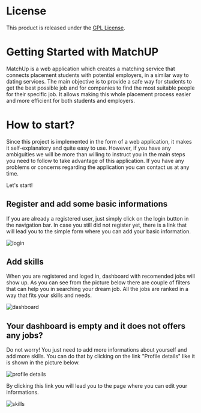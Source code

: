 # License
This product is released under the [GPL License](https://github.com/CosimoRusso/PlaDat2_frontend/blob/master/public/license.txt).

# Getting Started with MatchUP

MatchUp is a web application which creates a matching service that connects placement students with potential employers, in a similar way to dating services. The main objective is to provide a safe way for students to get the best possible job and for companies to find the most suitable people for their specific job. It allows making this whole placement process easier and more efficient for both students and employers.

# How to start?

Since this project is implemented in the form of a web application, it makes it self-explanatory and quite easy to use. However, if you have any ambiguities we will be more than willing to instruct you in the main steps you need to follow to take advantage of this application. If you have any problems or concerns regarding the application you can contact us at any time.

Let's start!

## Register and add some basic informations

If you are already a registered user, just simply click on the login button in the navigation bar. In case you still did not register yet, there is a link that will lead you to the simple form where you can add your basic information.

![login](https://user-images.githubusercontent.com/60898529/109020457-45160e00-76ba-11eb-865c-dfd7f76abb03.jpg)

## Add skills

When you are registered and loged in, dashboard with recomended jobs will show up. As you can see from the picture below there are couple of filters that can help you in searching your dream job. All the jobs are ranked in a way that fits your skills and needs. 

![dashboard](https://user-images.githubusercontent.com/60898529/109304844-2429f600-783d-11eb-888b-b0830b2eb831.jpg)

## Your dashboard is empty and it does not offers any jobs?

Do not worry! You just need to add more informations about yourself and add more skills. You can do that by clicking on the link "Profile details" like it is shown in the picture below. 

![profile details](https://user-images.githubusercontent.com/60898529/109305536-29d40b80-783e-11eb-8530-bff63e1aef20.jpg)

By clicking this link you will lead you to the page where you can edit your informations.

![skills](https://user-images.githubusercontent.com/60898529/109306151-09f11780-783f-11eb-8a3c-88fb6c3aa2cf.jpg)



